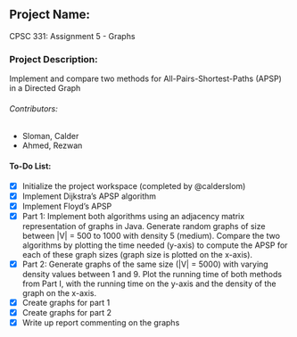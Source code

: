 ## Project Name: 
CPSC 331: Assignment 5 - Graphs

### Project Description:
Implement and compare two methods for All-Pairs-Shortest-Paths (APSP) in a Directed Graph

###### Contributors:
 - Sloman, Calder
 - Ahmed, Rezwan

#### To-Do List:
- [X] Initialize the project workspace (completed by @calderslom)
- [X] Implement Dijkstra’s APSP algorithm
- [X] Implement Floyd’s APSP
- [X] Part 1: Implement both algorithms using an adjacency matrix representation of graphs in Java. Generate random graphs of size between |V| = 500 to 1000 with density 5 (medium). Compare the two algorithms by plotting the time needed (y-axis) to compute the APSP for each of these graph sizes (graph size is plotted on the x-axis).
- [X] Part 2: Generate graphs of the same size (|V| = 5000) with varying density values between 1 and 9. Plot the running time of both methods from Part I, with the running time on the y-axis and the density of the graph on the x-axis.
- [X] Create graphs for part 1
- [X] Create graphs for part 2
- [X] Write up report commenting on the graphs